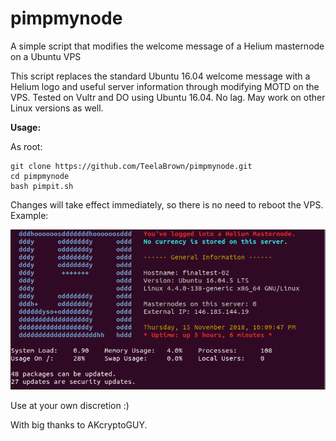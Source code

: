 # pimpmynode
A simple script that modifies the welcome message of a Helium masternode on a Ubuntu VPS

This script replaces the standard Ubuntu 16.04 welcome message with a Helium logo and useful server information through modifying MOTD on the VPS. Tested on Vultr and DO using Ubuntu 16.04. No lag. May work on other Linux versions as well.

**Usage:**

As root:
```
git clone https://github.com/TeelaBrown/pimpmynode.git
cd pimpmynode
bash pimpit.sh
```

Changes will take effect immediately, so there is no need to reboot the VPS. Example:


<img src="final.png" alt="Preview" class="inline"/>


Use at your own discretion :)

With big thanks to AKcryptoGUY.
